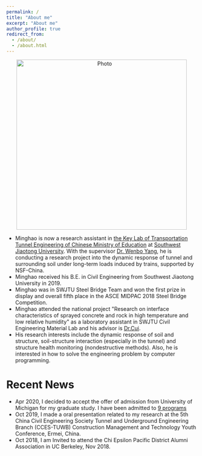 ```yaml
---
permalink: /
title: "About me"
excerpt: "About me"
author_profile: true
redirect_from: 
  - /about/
  - /about.html
---
```


<p align="center">
  <img src="https://goatman1.github.io/files/minghaochen.png?raw=true" alt="Photo" style="width: 450px;"/> 
</p>

* Minghao is now a research assistant in [the Key Lab of Transportation Tunnel Engineering of Chinese Ministry of Education](https://tte.swjtu.edu.cn/showlist.aspx?othernum=09) at [Southwest Jiaotong University](https://english.swjtu.edu.cn/). With the supervisor [Dr. Wenbo Yang](http://userweb.swjtu.edu.cn/userweb/ywb1179/english.htm), he is conducting a research project into the dynamic response of tunnel and surrounding soil under long-term loads induced by trains, supported by NSF-China.
* Minghao received his B.E. in Civil Engineering from Southwest Jiaotong University in 2019.
* Minghao was in SWJTU Steel Bridge Team and won the first prize in display and overall fifth place in the ASCE MIDPAC 2018 Steel Bridge Competition. 
* Minghao attended the national project "Research on interface characteristics of sprayed concrete and rock in high temperature and low relative humidity" as a laboratory assistant in SWJTU Civil Engineering Material Lab and his advisor is [Dr.Cui](http://userweb.swjtu.edu.cn/Userweb/cuishengai/english.htm).
* His research interests include the dynamic response of soil and structure, soil-structure interaction (especially in the tunnel) and structure health monitoring (nondestructive methods). Also, he is interested in how to solve the engineering problem by computer programming.

# Recent News

* Apr 2020, I decided to accept the offer of admission from University of Michigan for my graduate study. I have been admitted to [9 programs](https://github.com/goatman1/goatman1.github.io/files/OfferCollection-M.Chen.pdf)
* Oct 2019, I made a oral presentation related to my research at the 5th China Civil Engineering Society Tunnel and Underground Engineering Branch (CCES-TUWB) Construction Management and Technology Youth Conference, Ermei, China.
* Oct 2018, I am Invited to attend the Chi Epsilon Pacific District Alumni Association in UC Berkeley, Nov 2018. 


